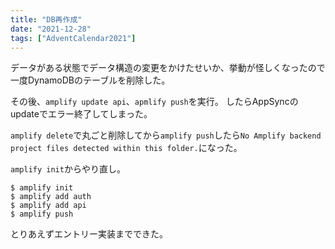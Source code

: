 ```yaml
---
title: "DB再作成"
date: "2021-12-28"
tags: ["AdventCalendar2021"]
---
```


データがある状態でデータ構造の変更をかけたせいか、挙動が怪しくなったので一度DynamoDBのテーブルを削除した。

その後、`amplify update api`、`apmlify push`を実行。
したらAppSyncのupdateでエラー終了してしまった。

`amplify delete`で丸ごと削除してから`amplify push`したら`No Amplify backend project files detected within this folder.`になった。

`amplify init`からやり直し。

```
$ amplify init
$ amplify add auth
$ amplify add api
$ amplify push
```

とりあえずエントリー実装までできた。
